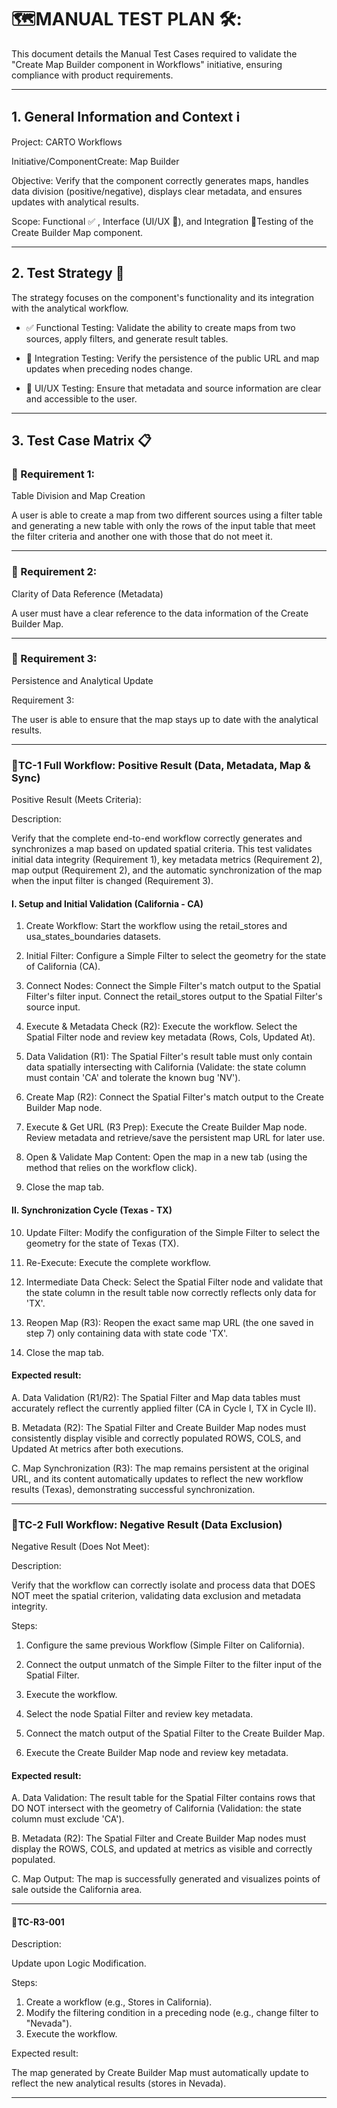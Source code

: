 # 🗺️MANUAL TEST PLAN 🛠️:

This document details the Manual Test Cases required to validate the "Create Map Builder component in Workflows" initiative, ensuring compliance with product requirements.

---

## 1. General Information and Context ℹ️

Project: CARTO Workflows

Initiative/ComponentCreate: Map Builder

Objective: Verify that the component correctly generates maps, handles data division (positive/negative), displays clear metadata, and ensures updates with analytical results.

Scope: Functional ✅ , Interface (UI/UX 🎨), and Integration 🔗Testing of the Create Builder Map component.

---

## 2. Test Strategy 🧠

The strategy focuses on the component's functionality and its integration with the analytical workflow.

- ✅ Functional Testing: Validate the ability to create maps from two sources, apply filters, and generate result tables.

- 🔗 Integration Testing: Verify the persistence of the public URL and map updates when preceding nodes change.

- 🎨 UI/UX Testing: Ensure that metadata and source information are clear and accessible to the user.

---

## 3. Test Case Matrix 📋

### 🎯 Requirement 1:

Table Division and Map Creation

A user is able to create a map from two different sources using a filter table and generating a new table with only the rows of the input table that meet the filter criteria and another one with those that do not meet it.

---

### 🎯 Requirement 2:

Clarity of Data Reference (Metadata)

A user must have a clear reference to the data information of the Create Builder Map.

---

### 🎯 Requirement 3:

Persistence and Analytical Update

Requirement 3:

The user is able to ensure that the map stays up to date with the analytical results.

---

### 🧪TC-1 Full Workflow: Positive Result (Data, Metadata, Map & Sync)

Positive Result (Meets Criteria):

Description:

Verify that the complete end-to-end workflow correctly generates and synchronizes a map based on updated spatial criteria. This test validates initial data integrity (Requirement 1), key metadata metrics (Requirement 2), map output (Requirement 2), and the automatic synchronization of the map when the input filter is changed (Requirement 3).

#### I. Setup and Initial Validation (California - CA)

1. Create Workflow: Start the workflow using the retail_stores and usa_states_boundaries datasets.

2. Initial Filter: Configure a Simple Filter to select the geometry for the state of California (CA).

3. Connect Nodes: Connect the Simple Filter's match output to the Spatial Filter's filter input. Connect the retail_stores output to the Spatial Filter's source input.

4. Execute & Metadata Check (R2): Execute the workflow. Select the Spatial Filter node and review key metadata (Rows, Cols, Updated At).

5. Data Validation (R1): The Spatial Filter's result table must only contain data spatially intersecting with California (Validate: the state column must contain 'CA' and tolerate the known bug 'NV').

6. Create Map (R2): Connect the Spatial Filter's match output to the Create Builder Map node.

7. Execute & Get URL (R3 Prep): Execute the Create Builder Map node. Review metadata and retrieve/save the persistent map URL for later use.

8. Open & Validate Map Content: Open the map in a new tab (using the method that relies on the workflow click).

9. Close the map tab.

#### II. Synchronization Cycle (Texas - TX)

10. Update Filter: Modify the configuration of the Simple Filter to select the geometry for the state of Texas (TX).

11. Re-Execute: Execute the complete workflow.

12. Intermediate Data Check: Select the Spatial Filter node and validate that the state column in the result table now correctly reflects only data for 'TX'.

13. Reopen Map (R3): Reopen the exact same map URL (the one saved in step 7) only containing data with state code 'TX'.

14. Close the map tab.

#### Expected result:

A. Data Validation (R1/R2): The Spatial Filter and Map data tables must accurately reflect the currently applied filter (CA in Cycle I, TX in Cycle II).

B. Metadata (R2): The Spatial Filter and Create Builder Map nodes must consistently display visible and correctly populated ROWS, COLS, and Updated At metrics after both executions.

C. Map Synchronization (R3): The map remains persistent at the original URL, and its content automatically updates to reflect the new workflow results (Texas), demonstrating successful synchronization.

---

### 🧪TC-2 Full Workflow: Negative Result (Data Exclusion)

Negative Result (Does Not Meet):

Description:

Verify that the workflow can correctly isolate and process data that DOES NOT meet the spatial criterion, validating data exclusion and metadata integrity.

Steps:

1. Configure the same previous Workflow (Simple Filter on California).

2. Connect the output unmatch of the Simple Filter to the filter input of the Spatial Filter.

3. Execute the workflow.

4. Select the node Spatial Filter and review key metadata.

5. Connect the match output of the Spatial Filter to the Create Builder Map.

6. Execute the Create Builder Map node and review key metadata.

#### Expected result:

A. Data Validation: The result table for the Spatial Filter contains rows that DO NOT intersect with the geometry of California (Validation: the state column must exclude 'CA').

B. Metadata (R2): The Spatial Filter and Create Builder Map nodes must display the ROWS, COLS, and updated at metrics as visible and correctly populated.

C. Map Output: The map is successfully generated and visualizes points of sale outside the California area.

---

#### 🧪TC-R3-001

Description:

Update upon Logic Modification.

Steps:

1. Create a workflow (e.g., Stores in California).
2. Modify the filtering condition in a preceding node (e.g., change filter to "Nevada").
3. Execute the workflow.

Expected result:

The map generated by Create Builder Map must automatically update to reflect the new analytical results (stores in Nevada).

---
